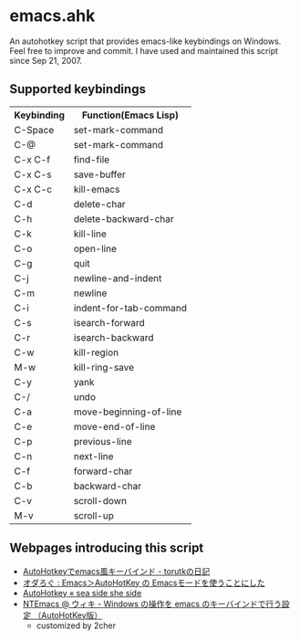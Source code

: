 # emacs.ahk
An autohotkey script that provides emacs-like keybindings on Windows. 
Feel free to improve and commit.
I have used and maintained this script since Sep 21, 2007. 

## Supported keybindings
<table>
  <tr>
    <th>Keybinding</th>
    <th>Function(Emacs Lisp)</th>
  </tr>
<tr>
<td>C-Space</td>
<td>set-mark-command</td>
</tr>
<tr>
<td>C-@</td>
<td>set-mark-command</td>
</tr>
<tr>
<td>C-x C-f</td>
<td>find-file</td>
</tr>
<tr>
<td>C-x C-s</td>
<td>save-buffer</td>
</tr>
<tr>
<td>C-x C-c</td>
<td>kill-emacs</td>
</tr>
<tr>
<td>C-d</td>
<td>delete-char</td>
</tr>
<tr>
<td>C-h</td>
<td>delete-backward-char</td>
</tr>
<tr>
<td>C-k</td>
<td>kill-line</td>
</tr>
<tr>
<td>C-o</td>
<td>open-line</td>
</tr>
<tr>
<td>C-g</td>
<td>quit</td>
</tr>
<tr>
<td>C-j</td>
<td>newline-and-indent</td>
</tr>
<tr>
<td>C-m</td>
<td>newline</td>
</tr>
<tr>
<td>C-i</td>
<td>indent-for-tab-command</td>
</tr>
<tr>
<td>C-s</td>
<td>isearch-forward</td>
</tr>
<tr>
<td>C-r</td>
<td>isearch-backward</td>
</tr>
<tr>
<td>C-w</td>
<td>kill-region</td>
</tr>
<tr>
<td>M-w</td>
<td>kill-ring-save</td>
</tr>
<tr>
<td>C-y</td>
<td>yank</td>
</tr>
<tr>
<td>C-/</td>
<td>undo</td>
</tr>
<tr>
<td>C-a</td>
<td>move-beginning-of-line</td>
</tr>
<tr>
<td>C-e</td>
<td>move-end-of-line</td>
</tr>
<tr>
<td>C-p</td>
<td>previous-line</td>
</tr>
<tr>
<td>C-n</td>
<td>next-line</td>
</tr>
<tr>
<td>C-f</td>
<td>forward-char</td>
</tr>
<tr>
<td>C-b</td>
<td>backward-char</td>
</tr>
<tr>
<td>C-v</td>
<td>scroll-down</td>
</tr>
<tr>
<td>M-v</td>
<td>scroll-up</td>
</tr>
</table>


## Webpages introducing this script
* [AutoHotkeyでemacs風キーバインド - torutkの日記](http://d.hatena.ne.jp/torutk/20101009/p2)
* [オダろぐ : Emacs＞AutoHotKey の Emacsモードを使うことにした](http://blog.livedoor.jp/odaxsen/archives/1546840.html)
* [AutoHotkey &laquo; sea side she side](http://www.a10i.jp/?tag=autohotkey)
* [NTEmacs @ ウィキ - Windows の操作を emacs のキーバインドで行う設定 （AutoHotKey版）](http://www49.atwiki.jp/ntemacs/pages/20.html)
    * customized by 2cher
